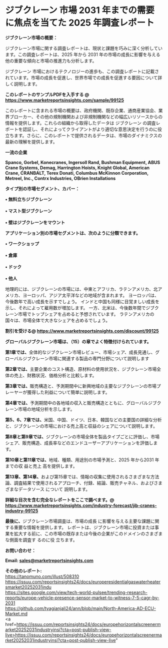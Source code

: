 # ジブクレーン 市場 2031 年までの需要に焦点を当てた 2025 年調査レポート

<strong><b>ジブクレーン市場の概要：</b></strong>

ジブクレーン市場に関する調査レポートは、現状と課題を巧みに深く分析しています。この調査レポートは、2025 年から 2031 年の市場の成長に影響を与える他の重要な傾向と市場の推進力も分析します。

ジブクレーン 市場におけるテクノロジーの進歩も、この調査レポートに記載されています。市場の成長を促進し、世界市場での成長を促進する要因について詳しく説明します。

<strong>このレポートのサンプルPDFを入手する @ <a href=https://www.marketreportsinsights.com/sample/99125>https://www.marketreportsinsights.com/sample/99125</a></strong>

このレポートに含まれる市場の概要は、政府機関、既存企業、通商産業協会、業界ブローカー、その他の規制機関および非規制機関などの幅広いリソースからの情報を提供します。これらの組織から取得したデータは ジブクレーン の調査レポートを認証し、それによってクライアントがより適切な意思決定を行うのに役立ちます。さらに、このレポートで提供されるデータは、市場のダイナミクスの最新の理解を提供します。

<strong>一流の企業</strong>

<strong><b>Spanco, Gorbel, Konecranes, Ingersoll Rand, Bushman Equipment, ABUS Crane Systems, Demag, Harrington Hoists, Knight Global, American Crane, CRANBALT, Terex Donati, Columbus McKinnon Corporation, Metreel, Inc., Contrx Industries, OBrien Installations</b></strong>

<strong><b>タイプ別の市場セグメント、カバー：</b></strong>

<strong>• 無料立ちジブクレーン<br><br>• マスト型ジブクレーン<br><br>• 壁はジブクレーンをマウント</strong>

<strong><b>アプリケーション別の市場セグメントは、次のように分類できます。</b></strong>

<strong>• ワークショップ<br><br>• 倉庫<br><br>• ドック<br><br>• 他人</strong>

 地理的には、ジブクレーンの市場には、中東とアフリカ、ラテンアメリカ、北アメリカ、ヨーロッパ、アジア太平洋などの地域が含まれます。 ヨーロッパは、今後数年で高い成長を示すでしょう。 インドと中国も同様に目覚ましい成長を示し、それによって雇用数が増加します。 一方、北米は、今後数年間でジブクレーン市場でトップシェアを占めると予想されています。 ラテンアメリカの国々は、市場全体で大きなシェアを占めるでしょう。

<strong>割引を受ける@ <a href=https://www.marketreportsinsights.com/discount/99125>https://www.marketreportsinsights.com/discount/99125</a></strong>

<strong><b>グローバルジブクレーン市場は、（15）の章でよく特徴付けられています。</b></strong>

<strong><b>第</b></strong><strong><b>1章では、</b></strong>全体的なジブクレーン市場レビュー、市場シェア、成長見通し、グローバルジブクレーン市場に関連する製品の専門分野について説明します

<strong><b>第2章では、</b></strong>主要企業のコスト構造、原材料の使用状況を、ジブクレーン市場全体の売上、財務状況、価格分析と比較します。

<strong><b>第3章では、</b></strong>販売構造と、予測期間中に新興地域の主要なジブクレーンの市場プレーヤーが獲得した利益について簡単に説明します。

<strong><b>第4章では、</b></strong>予測期間中の各地域の収入と販売構造とともに、グローバルジブクレーン市場の地域分析を示します。

<strong><b>第5、6、7章では、</b></strong>米国、中国、ドイツ、日本、韓国などの主要国の詳細な分析と、ジブクレーンの市場における売上高と収益のシェアについて説明します。

<strong><b>第8章と第9章では、</b></strong>ジブクレーンの市場全体を製品タイプごとに評価し、市場シェア、販売構造、成長率などのエンドユーザーアプリケーションを評価します。

<strong><b>第10章と第11章では、</b></strong>地域、種類、用途別の市場予測と、2025 年から2031 年までの収 益と売上 高を提供します。

<strong><b>第13章、第14章、</b></strong>および第15章では、情報の収集に使用されるさまざまな方法論、調査結果で使用されるアプローチ、付録、結論、販売チャネル、およびさまざまなデータソース について 説明します。

<strong>詳細な目次を含む完全なレポートをここで調べます。@ <a href=https://www.marketreportsinsights.com/industry-forecast/jib-cranes-industry-99125>https://www.marketreportsinsights.com/industry-forecast/jib-cranes-industry-99125</a></strong>

<strong><b>最後に、</b></strong>ジブクレーン市場調査は、市場の成長 に影響を</a>与える主要な課題に関する重要な情報を提供します。 レポートは、ジブクレーン市場に投資または事業を拡大する前に、この市場の既存または今後の企業がこのドメインのさまざまな側面を調査す るのに役 立ちます。

<strong><b>お問い合わせ：</b></strong>

<strong>Email: </strong><a href=mailto:sales@marketreportsinsights.com><strong>sales@marketreportsinsights.com</strong></a>

<strong>その他のレポート:</strong>
<br>
<a href=https://tanomuno.com/illust/508310>https://tanomuno.com/illust/508310</a>
<br>
<a href=https://issuu.com/reportsinsights24/docs/europeresidentialgaswaterheatersmarket20252031indu>https://issuu.com/reportsinsights24/docs/europeresidentialgaswaterheatersmarket20252031indu</a>
<br>
<a href=https://sites.google.com/view/tech-world-pulsee/trending-research-reports/europe-vehicle-presence-sensor-market-to-witness-7-5-cagr-by-2031>https://sites.google.com/view/tech-world-pulsee/trending-research-reports/europe-vehicle-presence-sensor-market-to-witness-7-5-cagr-by-2031</a>
<br>
<a href=https://github.com/tyagianjali24/ann/blob/main/North-America-AD-ECU-Market.md>https://github.com/tyagianjali24/ann/blob/main/North-America-AD-ECU-Market.md</a>
<br>
<a href=https://issuu.com/reportsinsights24/docs/europehorizontalscreenermarket20252031industryinsi?cta=post-publish-view-live>https://issuu.com/reportsinsights24/docs/europehorizontalscreenermarket20252031industryinsi?cta=post-publish-view-live</a>"
